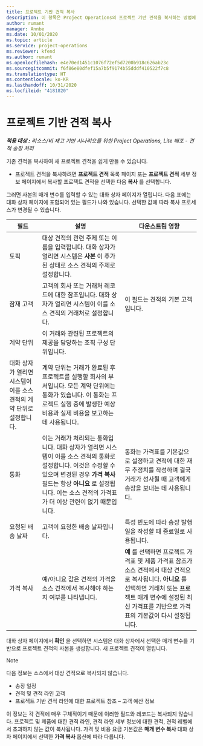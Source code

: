 ```yaml
---
title: 프로젝트 기반 견적 복사
description: 이 항목은 Project Operations의 프로젝트 기반 견적을 복사하는 방법에 대한 정보를 제공합니다.
author: rumant
manager: Annbe
ms.date: 10/01/2020
ms.topic: article
ms.service: project-operations
ms.reviewer: kfend
ms.author: rumant
ms.openlocfilehash: e4e70ed1451c1076f72ef5d7200b918c626ab23c
ms.sourcegitcommit: f6f86e80dfef15a7b5f9174b55dddf410522f7c8
ms.translationtype: HT
ms.contentlocale: ko-KR
ms.lasthandoff: 10/31/2020
ms.locfileid: "4181820"
---
```

# <a name="copy-project-based-quotes"></a>프로젝트 기반 견적 복사

_**적용 대상 :** 리소스/비 재고 기반 시나리오를 위한 Project Operations, Lite 배포 - 견적 송장 처리_

기존 견적을 복사하여 새 프로젝트 견적을 쉽게 만들 수 있습니다. 

- 프로젝트 견적을 복사하려면 **프로젝트 견적** 목록 페이지 또는 **프로젝트 견적** 세부 정보 페이지에서 복사할 프로젝트 견적을 선택한 다음 **복사** 를 선택합니다.

그러면 사본의 매개 변수를 입력할 수 있는 대화 상자 페이지가 열립니다. 다음 표에는 대화 상자 페이지에 포함되어 있는 필드가 나와 있습니다. 선택한 값에 따라 복사 프로세스가 변경될 수 있습니다.

| **필드** | **설명** | **다운스트림 영향** |
| --- | --- | --- |
| 토픽 | 대상 견적의 관련 주제 또는 이름을 입력합니다. 대화 상자가 열리면 시스템은 **사본** 이 추가된 상태로 소스 견적의 주제로 설정합니다. | |
| 잠재 고객 | 고객의 회사 또는 거래처 레코드에 대한 참조입니다. 대화 상자가 열리면 시스템이 이를 소스 견적의 거래처로 설정합니다. | 이 필드는 견적의 기본 고객입니다. |
| 계약 단위 | 이 거래와 관련된 프로젝트의 제공을 담당하는 조직 구성 단위입니다.
대화 상자가 열리면 시스템이 이를 소스 견적의 계약 단위로 설정합니다. | 계약 단위는 거래가 완료된 후 프로젝트를 실행할 회사의 부서입니다. 모든 계약 단위에는 통화가 있습니다. 이 통화는 프로젝트 실행 중에 발생한 예상 비용과 실제 비용을 보고하는 데 사용됩니다. |
| 통화 | 이는 거래가 처리되는 통화입니다. 대화 상자가 열리면 시스템이 이를 소스 견적의 통화로 설정합니다. 이것은 수정할 수 있으며 변경된 경우 **가격 복사** 필드는 항상 **아니요** 로 설정됩니다. 이는 소스 견적의 가격표가 더 이상 관련이 없기 때문입니다. | 통화는 가격표를 기본값으로 설정하고 견적에 대한 재무 추정치를 작성하며 결국 거래가 성사될 때 고객에게 송장을 보내는 데 사용됩니다. |
| 요청된 배송 날짜 | 고객이 요청한 배송 날짜입니다. | 특정 빈도에 따라 송장 발행일을 작성할 때 종료일로 사용됩니다. |
| 가격 복사 | 예/아니요 값은 견적의 가격을 소스 견적에서 복사해야 하는지 여부를 나타냅니다. | **예** 를 선택하면 프로젝트 가격표 및 제품 가격표 참조가 소스 견적에서 대상 견적으로 복사됩니다. **아니요** 를 선택하면 거래처 또는 프로젝트 매개 변수에 설정된 최신 가격표를 기반으로 가격표의 기본값이 다시 설정됩니다. |

대화 상자 페이지에서 **확인** 을 선택하면 시스템은 대화 상자에서 선택한 매개 변수를 기반으로 프로젝트 견적의 사본을 생성합니다. 새 프로젝트 견적이 열립니다. 

> [!NOTE]
> 다음 정보는 소스에서 대상 견적으로 복사되지 않습니다.
>
> - 송장 일정
> - 견적 및 견적 라인 고객
> - 프로젝트 기반 견적 라인에 대한 프로젝트 참조 – 고객 예산 정보
>
>이 정보는 각 견적에 매우 구체적이기 때문에 이러한 필드와 레코드는 복사되지 않습니다. 프로젝트 및 제품에 대한 견적 라인, 견적 라인 세부 정보에 대한 견적, 견적 레벨에서 초과하지 않는 값이 복사됩니다. 가격 및 비용 요금 기본값은 **매개 변수 복사** 대화 상자 페이지에서 선택한 **가격 복사** 옵션에 따라 다릅니다.
